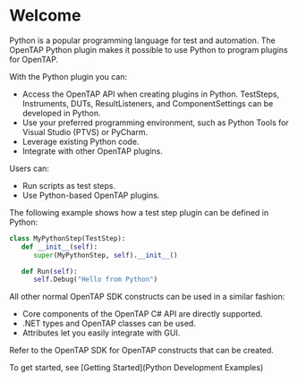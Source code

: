 # Welcome
Python is a popular programming language for test and automation. The OpenTAP Python plugin makes it possible to use Python to program plugins for OpenTAP.

With the Python plugin you can:

- Access the OpenTAP API when creating plugins in Python. TestSteps, Instruments, DUTs, ResultListeners, and ComponentSettings can be developed in Python. 
- Use your preferred programming environment, such as Python Tools for Visual Studio (PTVS) or PyCharm.
- Leverage existing Python code. 
- Integrate with other OpenTAP plugins. 

Users can:

- Run scripts as test steps. 
- Use Python-based OpenTAP plugins.

The following example shows how a test step plugin can be defined in Python:

```py
class MyPythonStep(TestStep):
   def __init__(self):
      super(MyPythonStep, self).__init__()

   def Run(self):
      self.Debug("Hello from Python")
```

All other normal OpenTAP SDK constructs can be used in a similar fashion:

- Core components of the OpenTAP C# API are directly supported. 
- .NET types and OpenTAP classes can be used. 
- Attributes let you easily integrate with GUI.

Refer to the OpenTAP SDK for OpenTAP constructs that can be created.

To get started, see [Getting Started](Python Development Examples)
